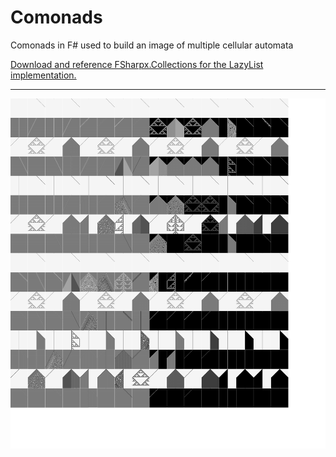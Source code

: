 # Comonads
Comonads in F# used to build an image of multiple cellular automata   

[Download and reference FSharpx.Collections for the LazyList implementation.](http://fsprojects.github.io/FSharpx.Collections/)   


---
![alt-tag](https://github.com/chrisnorris/Comonads/raw/master/Images/cellular-automaton-all.png)

